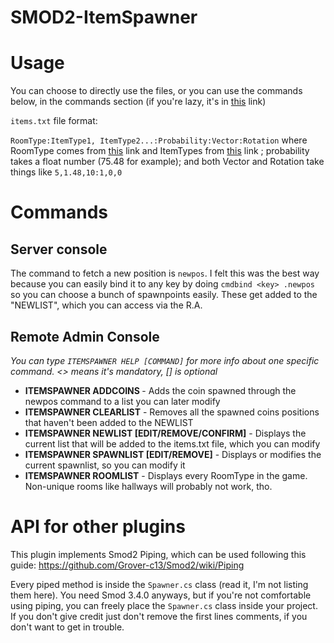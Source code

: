 # SMOD2-ItemSpawner

# Usage

You can choose to directly use the files, or you can use the commands below, in the commands section (if you're lazy, it's in [this](https://www.youtube.com/watch?v=dQw4w9WgXcQ) link)

`items.txt` file format:

`RoomType:ItemType1, ItemType2...:Probability:Vector:Rotation` where RoomType comes from [this](https://github.com/Grover-c13/Smod2/wiki/Enum-Lists#roomtype) link and ItemTypes from [this](https://github.com/Grover-c13/Smod2/wiki/Enum-Lists#itemtype) link ; probability takes a float number (75.48 for example); and both Vector and Rotation take things like `5,1.48,10:1,0,0`

# Commands

## Server console
The command to fetch a new position is `newpos`. I felt this was the best way because you can easily bind it to any key by doing `cmdbind <key> .newpos` so you can choose a bunch of spawnpoints easily. These get added to the "NEWLIST", which you can access via the R.A.

## Remote Admin Console
*You can type `ITEMSPAWNER HELP [COMMAND]` for more info about one specific command. <> means it's mandatory, [] is optional*

 - **ITEMSPAWNER ADDCOINS <RoomType>** - Adds the coin spawned through the newpos command to a list you can later modify
 - **ITEMSPAWNER CLEARLIST** - Removes all the spawned coins positions that haven't been added to the NEWLIST
 - **ITEMSPAWNER NEWLIST [EDIT/REMOVE/CONFIRM]** - Displays the current list that will be added to the items.txt file, which you can modify
 - **ITEMSPAWNER SPAWNLIST [EDIT/REMOVE]** - Displays or modifies the current spawnlist, so you can modify it
 - **ITEMSPAWNER ROOMLIST** - Displays every RoomType in the game. Non-unique rooms like hallways will probably not work, tho.

# API for other plugins
This plugin implements Smod2 Piping, which can be used following this guide: https://github.com/Grover-c13/Smod2/wiki/Piping

Every piped method is inside the `Spawner.cs` class (read it, I'm not listing them here). You need Smod 3.4.0 anyways, but if you're not comfortable using piping, you can freely place the `Spawner.cs` class inside your project. If you don't give credit just don't remove the first lines comments, if you don't want to get in trouble.
